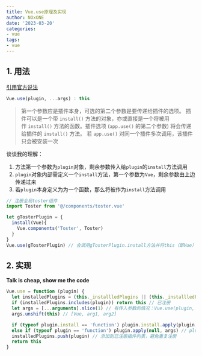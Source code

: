 ```yaml
--- 
title: Vue.use原理及实现
author: NOxONE
date: '2023-03-20'
categories:
- vue
tags:
- vue
---
```


## 1. 用法
[引用官方说法](https://cn.vuejs.org/api/application.html#app-use)
```js
Vue.use(plugin, ...args) : this
```
> 第一个参数应是插件本身，可选的第二个参数是要传递给插件的选项。
插件可以是一个带 `install()` 方法的对象，亦或直接是一个将被用作 `install()` 方法的函数。插件选项 (`app.use()` 的第二个参数) 将会传递给插件的 `install()` 方法。
若 `app.use()` 对同一个插件多次调用，该插件只会被安装一次

谈谈我的理解：
1. 方法第一个参数为`plugin`对象，剩余参数传入给`plugin`的`install`方法调用
2. `plugin`对象内部需定义一个`install`方法，第一个参数为`Vue`，剩余参数由上边传递过来
3. 若`plugin`本身定义为为一个函数，那么将被作为`install`方法调用
```js
// 注册全局toster组件
import Toster from '@/components/toster.vue'

let gTosterPlugin = {
  install(Vue){
    Vue.components('Toster', Toster)
  }
}
Vue.use(gTosterPlugin) // 会调用gTosterPlugin.install方法并将this（即Vue）作为第一个参数
```
## 2. 实现
**Talk is cheap, show me the code**
```js
Vue.use = function (plugin) {
  let installedPlugins = (this._installledPlugins || (this._installledPlugins = [])) // 已注册plugin列表
  if (installedPlugins.includes(plugin)) return this // 已注册
  let args = [...arguments].slice(1) // 有传入参数的情况：Vue.use(plugin, arg1, arg2) 
  args.unshift(this) // [Vue, arg1, arg2]

  if (typeof plugin.install == 'function') plugin.install.apply(plugin, args) // install(Vue, arg1, arg2)
  else if (typeof plugin == 'function') plugin.apply(null, args) // plugin本身作为install函数调用
  installedPlugins.push(plugin) // 添加到已注册插件列表，避免重复注册
  return this
}
```